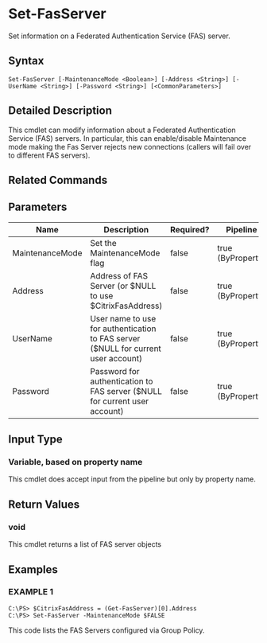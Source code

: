 # Set-FasServer

Set information on a Federated Authentication Service (FAS) server.

## Syntax

`Set-FasServer [-MaintenanceMode <Boolean>] [-Address <String>] [-UserName <String>] [-Password <String>] [<CommonParameters>]`

## Detailed Description

This cmdlet can modify information about a Federated Authentication Service (FAS) servers. In particular, this can enable/disable Maintenance mode making the Fas Server rejects new connections (callers will fail over to different FAS servers).

## Related Commands

## Parameters

| Name            | Description                                                                         | Required? | Pipeline Input        | Default Value      |
|-----------------|-------------------------------------------------------------------------------------|-----------|-----------------------|--------------------|
| MaintenanceMode | Set the MaintenanceMode flag                                                        | false     | true (ByPropertyName) | (default)          |
| Address         | Address of FAS Server (or \$NULL to use \$CitrixFasAddress)                         | false     | true (ByPropertyName) | \$CitrixFasAddress |
| UserName        | User name to use for authentication to FAS server (\$NULL for current user account) | false     | true (ByPropertyName) | \$NULL             |
| Password        | Password for authentication to FAS server (\$NULL for current user account)         | false     | true (ByPropertyName) | \$NULL             |

## Input Type

### Variable, based on property name

This cmdlet does accept input from the pipeline but only by property name.

## Return Values

### void

This cmdlet returns a list of FAS server objects

## Examples

### EXAMPLE 1

    C:\PS> $CitrixFasAddress = (Get-FasServer)[0].Address
    C:\PS> Set-FasServer -MaintenanceMode $FALSE

This code lists the FAS Servers configured via Group Policy.
